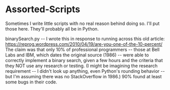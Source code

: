 # Assorted-Scripts
Sometimes I write little scripts with no real reason behind doing so. I'll put those here. They'll probably all be in Python.

binarySearch.py -- I wrote this in response to running across this old article: https://reprog.wordpress.com/2010/04/19/are-you-one-of-the-10-percent/
The claim was that only 10% of professional programmers -- those at Bell Labs and IBM, which dates the original source (1986) -- were able to correctly implement a binary search, given a few hours and the criteria that they NOT use any research or testing. (I might be imagining the research requirement -- I didn't look up anything, even Python's rounding behavior -- but I'm assuming there was no StackOverflow in 1986.) 90% found at least some bugs in their code.
